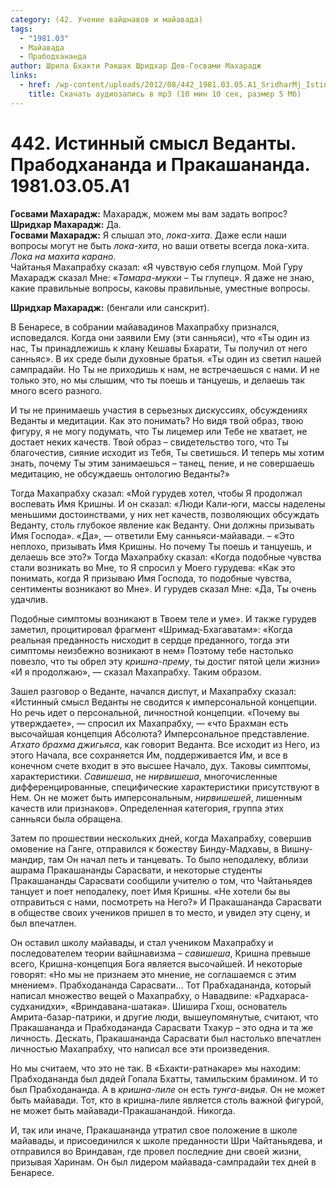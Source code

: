 ```yaml
---
category: (42. Учение вайшнавов и майавада)
tags:
  - "1981.03"
  - Майавада
  - Прабодхананда
author: Шрила Бхакти Ракшак Шридхар Дев-Госвами Махарадж
links:
  - href: /wp-content/uploads/2012/08/442_1981.03.05.A1_SridharMj_Istinniy_smysl_Vedanty_Prabodhananda_i_Prakashananda.mp3
    title: Скачать аудиозапись в mp3 (10 мин 10 сек, размер 5 Мб)
---
```


# 442. Истинный смысл Веданты. Прабодхананда и Пракашананда. 1981.03.05.A1

**Госвами Махарадж:** Махарадж, можем мы вам задать вопрос?\
**Шридхар Махарадж:** Да.\
**Госвами Махарадж:** Я слышал это, *лока-хита*. Даже если наши вопросы могут не быть *лока-хита*, но ваши ответы всегда лока-хита. *Лока на махита карано*.\
Чайтанья Махапрабху сказал: «Я чувствую себя глупцом. Мой Гуру Махарадж сказал Мне: «*Тамара-мукхи* – Ты глупец». Я даже не знаю, какие правильные вопросы, каковы правильные, уместные вопросы.

**Шридхар Махарадж:** (бенгали или санскрит).

В Бенаресе, в собрании майавадинов Махапрабху признался, исповедался. Когда они заявили Ему (эти санньяси), что «Ты один из нас, Ты принадлежишь к клану Кешавы Бхарати, Ты получил от него санньяс». В их среде были духовные братья. «Ты один из светил нашей сампрадайи. Но Ты не приходишь к нам, не встречаешься с нами. И не только это, но мы слышим, что ты поешь и танцуешь, и делаешь так много всего разного.

И ты не принимаешь участия в серьезных дискуссиях, обсуждениях Веданты и медитации. Как это понимать? Но видя твой образ, твою фигуру, я не могу подумать, что Ты лицемер или Тебе не хватает, не достает неких качеств. Твой образ – свидетельство того, что Ты благочестив, сияние исходит из Тебя, Ты светишься. И теперь мы хотим знать, почему Ты этим занимаешься – танец, пение, и не совершаешь медитацию, не обсуждаешь онтологию Веданты?»

Тогда Махапрабху сказал: «Мой гурудев хотел, чтобы Я продолжал воспевать Имя Кришны. И он сказал: «Люди Кали-юги, массы наделены меньшими достоинствами, у них нет качеств, позволяющих обсуждать Веданту, столь глубокое явление как Веданту. Они должны призывать Имя Господа». «Да», — ответили Ему санньяси-майавади. – «Это неплохо, призывать Имя Кришны. Но почему Ты поешь и танцуешь, и делаешь все это?» Тогда Махапрабху сказал: «Когда подобные чувства стали возникать во Мне, то Я спросил у Моего гурудева: «Как это понимать, когда Я призываю Имя Господа, то подобные чувства, сентименты возникают во Мне». И гурудев сказал Мне: «Да, Ты очень удачлив.

Подобные симптомы возникают в Твоем теле и уме». И также гурудев заметил, процитировал фрагмент «Шримад-Бхагаватам»: «Когда реальная преданность нисходит в сердце преданного, тогда эти симптомы неизбежно возникают в нем» Поэтому тебе настолько повезло, что ты обрел эту *кришна-прему*, ты достиг пятой цели жизни» «И я продолжаю», — сказал Махапрабху. Таким образом.

Зашел разговор о Веданте, начался диспут, и Махапрабху сказал: «Истинный смысл Веданты не сводится к имперсональной концепции. Но речь идет о персональной, личностной концепции. «Почему вы утверждаете», — спросил их Махапрабху, — «что Брахман есть высочайшая концепция Абсолюта? Имперсональное представление. *Атхато брахма джигьяса*, как говорит Веданта. Все исходит из Него, из этого Начала, все сохраняется Им, поддерживается Им, и все в конечном счете входит в это высшее Начало, дух. Таковы симптомы, характеристики. *Савишеша*, не *нирвишеша*, многочисленные дифференцированные, специфические характеристики присутствуют в Нем. Он не может быть имперсональным, *нирвишешей*, лишенным качеств или признаков». Определенная категория, группа этих санньяси была обращена.

Затем по прошествии нескольких дней, когда Махапрабху, совершив омовение на Ганге, отправился к божеству Бинду-Мадхавы, в Вишну-мандир, там Он начал петь и танцевать. То было неподалеку, вблизи ашрама Пракашананды Сарасвати, и некоторые студенты Пракашананды Сарасвати сообщили учителю о том, что Чайтаньядев танцует и поет неподалеку, поет Имя Кришны. «Не хотели бы вы отправиться с нами, посмотреть на Него?» И Пракашананда Сарасвати в обществе своих учеников пришел в то место, и увидел эту сцену, и был впечатлен.

Он оставил школу майавады, и стал учеником Махапрабху и последователем теории вайшнавизма – *савишеша*, Кришна превыше всего, Кришна-концепция Бога является высочайшей. И некоторые говорят: «Но мы не признаем это мнение, не соглашаемся с этим мнением». Прабходананда Сарасвати… Тот Прабхадананда, который написал множество вещей о Махапрабху, о Навадвипе: «Радхараса-судханидхи», «Вриндавана-шатака». Шишира Гхош, основатель Амрита-базар-патрики, и другие люди, вышеупомянутые, считают, что Пракашананда и Прабходананда Сарасвати Тхакур – это одна и та же личность. Дескать, Пракашананда Сарасвати был настолько впечатлен личностью Махапрабху, что написал все эти произведения.

Но мы считаем, что это не так. В «Бхакти-ратнакаре» мы находим: Прабходананда был дядей Гопала Бхатты, тамильским брамином. И то был Прабходананда. А в *кришна-лиле* он есть *тунга-видья*. Он не может быть майавади. Тот, кто в кришна-лиле является столь важной фигурой, не может быть майавади-Пракашанандой. Никогда.

И, так или иначе, Пракашананда утратил свое положение в школе майавады, и присоединился к школе преданности Шри Чайтаньядева, и отправился во Вриндаван, где провел последние дни своей жизни, призывая Харинам. Он был лидером майавада-сампрадайи тех дней в Бенаресе.

